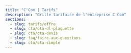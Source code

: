 ```yaml
---
title: "C'Com | Tarifs"
description: "Grille tarifaire de l'entreprise C'Com"
sections:
  - slug: tarifs/offre
  - slug: cta/cta-dl-plaquette
  - slug: cta/cta-devis
  - slug: faq/foire-aux-questions
  - slug: cta/cta-simple
---
```


